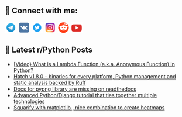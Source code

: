 ## 🔎 Connect with me:
[<img src="https://github.com/bullbesh/bullbesh/blob/main/images/Telegram.png" width="32" height="32" />](https://t.me/bullbesh)
[<img src="https://github.com/bullbesh/bullbesh/blob/main/images/VK.png" width="32" height="32" />](https://vk.com/bullbesh)
[<img src="https://github.com/bullbesh/bullbesh/blob/main/images/Twitter.png" width="32" height="32" />](https://twitter.com/bullbesh1)
[<img src="https://github.com/bullbesh/bullbesh/blob/main/images/Instagram.png" width="32" height="32" />](https://www.instagram.com/bullbesh)
[<img src="https://github.com/bullbesh/bullbesh/blob/main/images/Reddit.png" width="32" height="32" />](https://www.reddit.com/user/bullbesh)
[<img src="https://github.com/bullbesh/bullbesh/blob/main/images/YouTube.png" width="32" height="32" />](https://www.youtube.com/channel/UCtfjRs6uzgq5mfm8S06WTcg)

## 📕 Latest r/Python Posts
<!-- BLOG-POST-LIST:START -->
- [[Video} What is a Lambda Function &lpar;a.k.a. Anonymous Function&rpar; in Python?](https://www.reddit.com/r/Python/comments/18fy894/video_what_is_a_lambda_function_aka_anonymous/)
- [Hatch v1.8.0 - binaries for every platform, Python management and static analysis backed by Ruff](https://www.reddit.com/r/Python/comments/18fx3f7/hatch_v180_binaries_for_every_platform_python/)
- [Docs for pypng library are missing on readthedocs](https://www.reddit.com/r/Python/comments/18ft88r/docs_for_pypng_library_are_missing_on_readthedocs/)
- [Advanced Python/Django tutorial that ties together multiple technologies](https://www.reddit.com/r/Python/comments/18fs3i0/advanced_pythondjango_tutorial_that_ties_together/)
- [Squarify with matplotlib , nice combination to create heatmaps](https://www.reddit.com/r/Python/comments/18fq6z8/squarify_with_matplotlib_nice_combination_to/)
<!-- BLOG-POST-LIST:END -->
